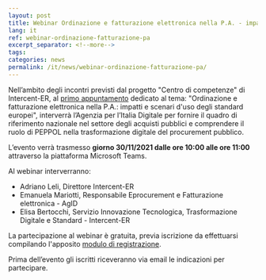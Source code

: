 ```yaml
---
layout: post
title: Webinar Ordinazione e fatturazione elettronica nella P.A. - impatti e scenari d'uso degli standard europei
lang: it
ref: webinar-ordinazione-fatturazione-pa
excerpt_separator: <!--more-->
tags:
categories: news
permalink: /it/news/webinar-ordinazione-fatturazione-pa/
---
```


Nell’ambito degli incontri previsti dal progetto "Centro di competenze" di Intercent-ER, al [primo appuntamento](https://intercenter.regione.emilia-romagna.it/help/centro-di-competenze/appuntamenti/ordinazione-e-fatturazione-elettronica-nella-p-a-impatti-e-scenari-duso-degli-standard-europei) 
dedicato al tema: "Ordinazione e fatturazione elettronica nella P.A.: impatti e scenari d'uso degli standard
europei", interverrà l’Agenzia per l’Italia Digitale per fornire il quadro di riferimento nazionale nel settore
degli acquisti pubblici e comprendere il ruolo di PEPPOL nella trasformazione digitale del procurement pubblico.<!--more-->

L’evento verrà trasmesso **giorno 30/11/2021 dalle ore 10:00 alle ore 11:00** attraverso la piattaforma Microsoft Teams.

Al webinar interverranno:
 - Adriano Leli, Direttore Intercent-ER
 - Emanuela Mariotti, Responsabile Eprocurement e Fatturazione elettronica - AgID
 - Elisa Bertocchi, Servizio Innovazione Tecnologica, Trasformazione Digitale e Standard - Intercent-ER

La partecipazione al webinar è gratuita, previa iscrizione da effettuarsi compilando l'apposito [modulo di registrazione](https://applicazioni.regione.emilia-romagna.it/IscrizioneConvegni/Iscrizione.aspx?6z%2bN8MruZcSn1eAbpPuVPPehhNhAMNuu&Lang=IT).

Prima dell’evento gli iscritti riceveranno via email le indicazioni per partecipare.
